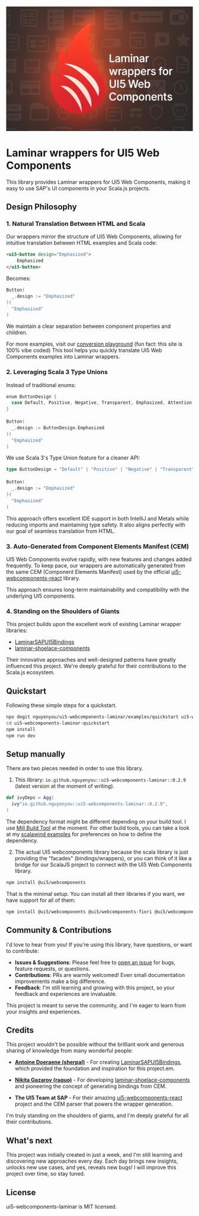 <p align="center">
  <img src="https://raw.githubusercontent.com/nguyenyou/ui5-webcomponents-laminar/main/.github/assets/banner.png" alt="Laminar wrappers for UI5 Web Components">
</p>

# Laminar wrappers for UI5 Web Components

This library provides Laminar wrappers for UI5 Web Components, making it easy to use SAP's UI components in your Scala.js projects.

## Design Philosophy

### 1. Natural Translation Between HTML and Scala

Our wrappers mirror the structure of UI5 Web Components, allowing for intuitive translation between HTML examples and Scala code:

```html
<ui5-button design="Emphasized">
    Emphasized
</ui5-button>
```

Becomes:

```scala
Button(
  _.design := "Emphasized"
)(
  "Emphasized"
)
```

We maintain a clear separation between component properties and children.

For more examples, visit our [conversion playground](https://ui5webcomponents-to-laminar.vercel.app/) (fun fact: this site is 100% vibe coded) This tool helps you quickly translate UI5 Web Components examples into Laminar wrappers.

### 2. Leveraging Scala 3 Type Unions

Instead of traditional enums:

```scala
enum ButtonDesign {
  case Default, Positive, Negative, Transparent, Emphasized, Attention
}

Button(
  _.design := ButtonDesign.Emphasized
)(
  "Emphasized"
)
```

We use Scala 3's Type Union feature for a cleaner API:

```scala
type ButtonDesign = "Default" | "Positive" | "Negative" | "Transparent" | "Emphasized" | "Attention"

Button(
  _.design := "Emphasized"
)(
  "Emphasized"
)
```

This approach offers excellent IDE support in both IntelliJ and Metals while reducing imports and maintaining type safety. It also aligns perfectly with our goal of seamless translation from HTML.

### 3. Auto-Generated from Component Elements Manifest (CEM)

UI5 Web Components evolve rapidly, with new features and changes added frequently. To keep pace, our wrappers are automatically generated from the same CEM (Component Elements Manifest) used by the official [ui5-webcomponents-react](https://github.com/SAP/ui5-webcomponents-react) library.

This approach ensures long-term maintainability and compatibility with the underlying UI5 components.

### 4. Standing on the Shoulders of Giants

This project builds upon the excellent work of existing Laminar wrapper libraries:

- [LaminarSAPUI5Bindings](https://github.com/sherpal/LaminarSAPUI5Bindings)
- [laminar-shoelace-components](https://github.com/raquo/laminar-shoelace-components)

Their innovative approaches and well-designed patterns have greatly influenced this project. We're deeply grateful for their contributions to the Scala.js ecosystem.

## Quickstart

Following these simple steps for a quickstart.

```sh
npx degit nguyenyou/ui5-webcomponents-laminar/examples/quickstart ui5-webcomponents-laminar-quickstart
cd ui5-webcomponents-laminar-quickstart
npm install
npm run dev
```

## Setup manually

There are two pieces needed in order to use this library.

1. This library: `io.github.nguyenyou::ui5-webcomponents-laminar::0.2.9` (latest version at the moment of writing).

```scala
def ivyDeps = Agg(
  ivy"io.github.nguyenyou::ui5-webcomponents-laminar::0.2.9",
)
```

The dependency format might be different depending on your build tool. I use [Mill Build Tool](https://github.com/com-lihaoyi/mill) at the moment. For other build tools, you can take a look at my [scalawind examples](https://github.com/nguyenyou/scalawind/tree/main/examples) for preferences on how to define the dependency.

2. The actual UI5 webcomponents library because the scala library is just providing the "facades" (bindings/wrappers), or you can think of it like a bridge for our ScalaJS project to connect with the UI5 Web Components library.

```sh
npm install @ui5/webcomponents
```

That is the minimal setup. You can install all their libraries if you want, we have support for all of them:

```sh
npm install @ui5/webcomponents @ui5/webcomponents-fiori @ui5/webcomponents-ai @ui5/webcomponents-compat
```

## Community & Contributions

I'd love to hear from you! If you're using this library, have questions, or want to contribute:

- **Issues & Suggestions**: Please feel free to [open an issue](https://github.com/nguyenyou/ui5-webcomponents-laminar/issues) for bugs, feature requests, or questions.
- **Contributions**: PRs are warmly welcomed! Even small documentation improvements make a big difference.
- **Feedback**: I'm still learning and growing with this project, so your feedback and experiences are invaluable.

This project is meant to serve the community, and I'm eager to learn from your insights and experiences.

## Credits

This project wouldn't be possible without the brilliant work and generous sharing of knowledge from many wonderful people:

- **[Antoine Doeraene (sherpal)](https://github.com/sherpal)** - For creating [LaminarSAPUI5Bindings](https://github.com/sherpal/LaminarSAPUI5Bindings), which provided the foundation and inspiration for this project.em.

- **[Nikita Gazarov (raquo)](https://github.com/raquo)** - For developing [laminar-shoelace-components](https://github.com/raquo/laminar-shoelace-components) and pioneering the concept of generating bindings from CEM.

- **The UI5 Team at SAP** - For their amazing [ui5-webcomponents-react](https://github.com/SAP/ui5-webcomponents-react) project and the CEM parser that powers the wrapper generation.

I'm truly standing on the shoulders of giants, and I'm deeply grateful for all their contributions.

## What's next

This project was initially created in just a week, and I'm still learning and discovering new approaches every day. Each day brings new insights, unlocks new use cases, and yes, reveals new bugs! I will improve this project over time, so stay tuned.

## License

ui5-webcomponents-laminar is MIT licensed.

